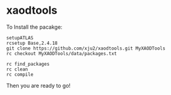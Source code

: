 # xaodtools
To Install the pacakge:
~~~~
setupATLAS
rcsetup Base,2.4.18
git clone https://github.com/xju2/xaodtools.git MyXAODTools
rc checkout MyXAODTools/data/packages.txt

rc find_packages
rc clean
rc compile
~~~~

Then you are ready to go!
